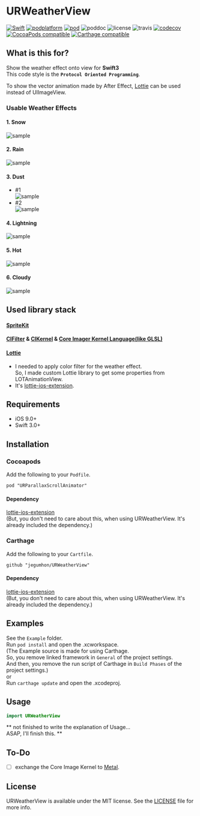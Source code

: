# URWeatherView
 [![Swift](https://img.shields.io/badge/Swift-3.0%2B-orange.svg)](https://swift.org) [![podplatform](https://cocoapod-badges.herokuapp.com/p/URWeatherView/badge.png)](https://cocoapod-badges.herokuapp.com/p/URWeatherView/badge.png) [![pod](https://cocoapod-badges.herokuapp.com/v/URWeatherView/badge.png)](https://cocoapods.org/pods/URWeatherView) ![poddoc](https://img.shields.io/cocoapods/metrics/doc-percent/URWeatherView.svg) ![license](https://cocoapod-badges.herokuapp.com/l/URWeatherView/badge.png) ![travis](https://travis-ci.org/jegumhon/URWeatherView.svg?branch=master) [![codecov](https://codecov.io/gh/jegumhon/URWeatherView/branch/master/graph/badge.svg)](https://codecov.io/gh/jegumhon/URWeatherView) [![CocoaPods compatible](https://img.shields.io/badge/CocoaPods-compatible-4BC51D.svg?style=flat)](https://github.com/CocoaPods/CocoaPods) [![Carthage compatible](https://img.shields.io/badge/Carthage-compatible-4BC51D.svg?style=flat)](https://github.com/Carthage/Carthage)

## What is this for?
Show the weather effect onto view for **Swift3**  
This code style is the **`Protocol Oriented Programming`**.

To show the vector animation made by After Effect, [Lottie](http://airbnb.design/lottie/) can be used instead of UIImageView.

### Usable Weather Effects

#### 1. Snow
![sample](https://github.com/jegumhon/URWeatherView/blob/master/Resources/parallaxScrolling+PullToRefresh1.gif?raw=true)

#### 2. Rain
![sample](https://github.com/jegumhon/URWeatherView/blob/master/Resources/parallaxScrolling+PullToRefresh1.gif?raw=true)

#### 3. Dust
  * #1  
![sample](https://github.com/jegumhon/URWeatherView/blob/master/Resources/parallaxScrolling+PullToRefresh1.gif?raw=true)
  * #2  
![sample](https://github.com/jegumhon/URWeatherView/blob/master/Resources/parallaxScrolling+PullToRefresh1.gif?raw=true)

#### 4. Lightning
![sample](https://github.com/jegumhon/URWeatherView/blob/master/Resources/parallaxScrolling+PullToRefresh1.gif?raw=true)

#### 5. Hot
![sample](https://github.com/jegumhon/URWeatherView/blob/master/Resources/parallaxScrolling+PullToRefresh1.gif?raw=true)

#### 6. Cloudy
![sample](https://github.com/jegumhon/URWeatherView/blob/master/Resources/parallaxScrolling+PullToRefresh1.gif?raw=true)

## Used library stack
#### [SpriteKit](https://developer.apple.com/spritekit/)  
#### [CIFilter](https://github.com/airbnb/lottie-ios) &  [CIKernel](https://developer.apple.com/documentation/coreimage/cikernel) & [Core Imager Kernel Language(like GLSL)](https://developer.apple.com/library/content/documentation/GraphicsImaging/Reference/CIKernelLangRef/ci_gslang_ext.html)  
#### [Lottie](https://github.com/airbnb/lottie-ios)  
  * I needed to apply color filter for the weather effect.  
    So, I made custom Lottie library to get some properties from LOTAnimationView.
  * It's [lottie-ios-extension](https://github.com/jegumhon/lottie-ios).

## Requirements

* iOS 9.0+
* Swift 3.0+

## Installation

### Cocoapods

Add the following to your `Podfile`.

    pod "URParallaxScrollAnimator"
    
#### Dependency

[lottie-ios-extension](https://github.com/jegumhon/lottie-ios)  
(But, you don't need to care about this, when using URWeatherView. It's already included the dependency.)

### Carthage

Add the following to your `Cartfile`.

    github "jegumhon/URWeatherView"
    
#### Dependency

[lottie-ios-extension](https://github.com/jegumhon/lottie-ios)  
(But, you don't need to care about this, when using URWeatherView. It's already included the dependency.)

## Examples

See the `Example` folder.  
Run `pod install` and open the .xcworkspace.  
(The Example source is made for using Carthage.  
So, you remove linked framework in `General` of the project settings.  
And then, you remove the run script of Carthage in `Build Phases` of the project settings.)  
or  
Run `carthage update` and open the .xcodeproj.

## Usage

```swift
import URWeatherView
```

** not finished to write the explanation of Usage...  
ASAP, I'll finish this. **

## To-Do

- [ ] exchange the Core Image Kernel to [Metal](https://developer.apple.com/metal/).

## License

URWeatherView is available under the MIT license. See the [LICENSE](LICENSE) file for more info.
